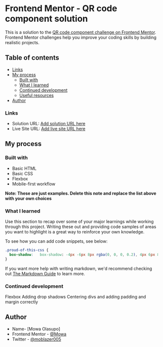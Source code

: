 # Frontend Mentor - QR code component solution

This is a solution to the [QR code component challenge on Frontend Mentor](https://www.frontendmentor.io/challenges/qr-code-component-iux_sIO_H). Frontend Mentor challenges help you improve your coding skills by building realistic projects.

## Table of contents

  - [Links](#links)
- [My process](#my-process)
  - [Built with](#built-with)
  - [What I learned](#what-i-learned)
  - [Continued development](#continued-development)
  - [Useful resources](#useful-resources)
- [Author](#author)




### Links

- Solution URL: [Add solution URL here](https://your-solution-url.com)
- Live Site URL: [Add live site URL here](https://your-live-site-url.com)

## My process

### Built with

- Basic HTML
- Basic CSS
- Flexbox
- Mobile-first workflow

**Note: These are just examples. Delete this note and replace the list above with your own choices**

### What I learned

Use this section to recap over some of your major learnings while working through this project. Writing these out and providing code samples of areas you want to highlight is a great way to reinforce your own knowledge.

To see how you can add code snippets, see below:

```css
.proud-of-this-css {
  box-shadow:   box-shadow: -4px -6px 8px rgba(0, 0, 0, 0.2), 4px 6px 8px rgba(0, 0, 0, .1);
}
```

If you want more help with writing markdown, we'd recommend checking out [The Markdown Guide](https://www.markdownguide.org/) to learn more.


### Continued development

Flexbox
Adding drop shadows
Centering divs and adding padding and margin correctly

## Author

- Name- [Mowa Olasupo]
- Frontend Mentor - [@Mowa](https://www.frontendmentor.io/profile/Mowa)
- Twitter - [@moblazer005](https://www.twitter.com/moblazer005)
